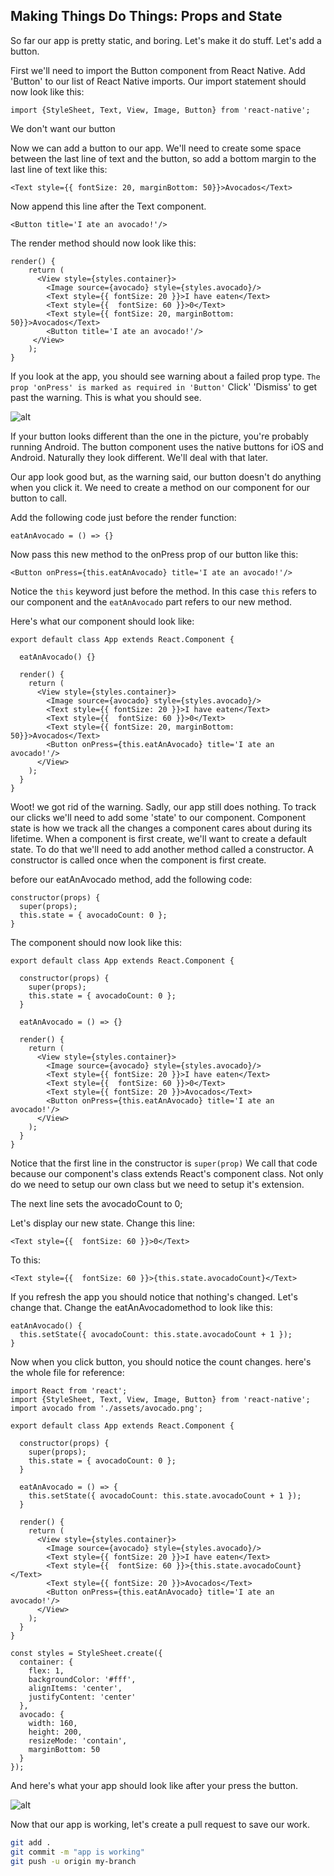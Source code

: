 ## Making Things Do Things: Props and State

So far our app is pretty static, and boring.  Let's make it do stuff. Let's add a button.

First we'll need to import the Button component from React Native.  Add 'Button' to our list of React Native imports. Our import statement should now look like this:

    import {StyleSheet, Text, View, Image, Button} from 'react-native';


We don't want our button 

Now we can add a button to our app.  We'll need to create some space between the last line of text and the button, so add a bottom margin to the last line of text like this:

    <Text style={{ fontSize: 20, marginBottom: 50}}>Avocados</Text>


Now append this line after the Text component.

    <Button title='I ate an avocado!'/>
    
    
The render method should now look like this:

    render() {
        return (
          <View style={styles.container}>
            <Image source={avocado} style={styles.avocado}/>
            <Text style={{ fontSize: 20 }}>I have eaten</Text>
            <Text style={{  fontSize: 60 }}>0</Text>
            <Text style={{ fontSize: 20, marginBottom: 50}}>Avocados</Text>
            <Button title='I ate an avocado!'/>
         </View>
        );
    }
    

If you look at the app, you should see warning about a failed prop type.  `The prop 'onPress' is marked as required in 'Button'` Click' 'Dismiss' to get past the warning.  This is what you should see.


![alt](./assets/04/button.png 'Adding a button')

If your button looks different than the one in the picture, you're probably running Android. The button component uses the native buttons for iOS and Android.  Naturally they look different.  We'll deal with that later.


Our app look good but, as the warning said, our button doesn't do anything when you click it.  We need to create a method on our component for our button to call.

Add the following code just before the render function:

    eatAnAvocado = () => {}
    
Now pass this new method to the onPress prop of our button like this:

    <Button onPress={this.eatAnAvocado} title='I ate an avocado!'/>

Notice the `this` keyword just before the method.  In this case `this` refers to our component and the `eatAnAvocado` part refers to our new method. 

Here's what our component should look like:

    export default class App extends React.Component {
  
      eatAnAvocado() {}
    
      render() {
        return (
          <View style={styles.container}>
            <Image source={avocado} style={styles.avocado}/>
            <Text style={{ fontSize: 20 }}>I have eaten</Text>
            <Text style={{  fontSize: 60 }}>0</Text>
            <Text style={{ fontSize: 20, marginBottom: 50}}>Avocados</Text>
            <Button onPress={this.eatAnAvocado} title='I ate an avocado!'/>
          </View>
        );
      }
    }
    
    
 Woot!  we got rid of the warning.  Sadly, our app still does nothing.  To track our clicks we'll need to add some 'state' to our component.
 Component state is how we track all the changes a component cares about during its lifetime.   When a component is first create, we'll want to create a default state.  To do that we'll need to add another method called a constructor.  A constructor is called once when the component is first create.
 
 
 before our eatAnAvocado method, add the following code:
 
    constructor(props) {
      super(props);
      this.state = { avocadoCount: 0 };
    }
    
    
The component should now look like this:

    export default class App extends React.Component {
    
      constructor(props) {
        super(props);
        this.state = { avocadoCount: 0 };
      }
    
      eatAnAvocado = () => {}
    
      render() {
        return (
          <View style={styles.container}>
            <Image source={avocado} style={styles.avocado}/>
            <Text style={{ fontSize: 20 }}>I have eaten</Text>
            <Text style={{  fontSize: 60 }}>0</Text>
            <Text style={{ fontSize: 20 }}>Avocados</Text>
            <Button onPress={this.eatAnAvocado} title='I ate an avocado!'/>
          </View>
        );
      }
    }
    
    
Notice that the first line in the constructor is `super(prop)`  We call that code because our component's class extends React's component class.  Not only do we need to setup our own class but we need to setup it's extension.

The next line sets the avocadoCount to 0;

Let's display our new state.  Change this line:

    <Text style={{  fontSize: 60 }}>0</Text>
   
   
To this:

    <Text style={{  fontSize: 60 }}>{this.state.avocadoCount}</Text>
    
If you refresh the app you should notice that nothing's changed.  Let's change that.  Change the eatAnAvocadomethod to look like this:

    eatAnAvocado() {
      this.setState({ avocadoCount: this.state.avocadoCount + 1 });
    }
    
Now when you click button, you should notice the count changes.  here's the whole file for reference:

    import React from 'react';
    import {StyleSheet, Text, View, Image, Button} from 'react-native';
    import avocado from './assets/avocado.png';
    
    export default class App extends React.Component {
    
      constructor(props) {
        super(props);
        this.state = { avocadoCount: 0 };
      }
    
      eatAnAvocado = () => {
        this.setState({ avocadoCount: this.state.avocadoCount + 1 });
      }
    
      render() {
        return (
          <View style={styles.container}>
            <Image source={avocado} style={styles.avocado}/>
            <Text style={{ fontSize: 20 }}>I have eaten</Text>
            <Text style={{  fontSize: 60 }}>{this.state.avocadoCount}</Text>
            <Text style={{ fontSize: 20 }}>Avocados</Text>
            <Button onPress={this.eatAnAvocado} title='I ate an avocado!'/>
          </View>
        );
      }
    }
    
    const styles = StyleSheet.create({
      container: {
        flex: 1,
        backgroundColor: '#fff',
        alignItems: 'center',
        justifyContent: 'center'
      },
      avocado: {
        width: 160,
        height: 200,
        resizeMode: 'contain',
        marginBottom: 50
      }
    });

And here's what your app should look like after your press the button.


![alt](./assets/04/1-avocado.png 'Button Pressed')

Now that our app is working, let's create a pull request to save our work.

```bash
git add .
git commit -m "app is working"
git push -u origin my-branch
```
   